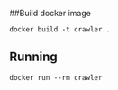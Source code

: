 ##Build docker image

```docker build -t crawler .```

## Running

``` docker run --rm crawler ```


